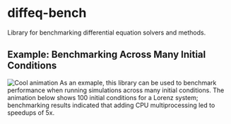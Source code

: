 # diffeq-bench
Library for benchmarking differential equation solvers and methods.

## Example: Benchmarking Across Many Initial Conditions
![Cool animation](https://github.com/BenjaminHelyer/diffeq-bench/blob/main/media_assets/lorenz_trajectories_100_ics.gif)
As an exmaple, this library can be used to benchmark performance
when running simulations across many initial conditions. The
animation below shows 100 initial conditions for a Lorenz system;
benchmarking results indicated that adding CPU multiprocessing
led to speedups of 5x.
